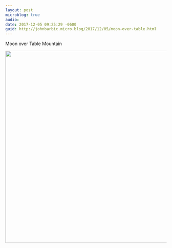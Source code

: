 ```yaml
---
layout: post
microblog: true
audio: 
date: 2017-12-05 09:25:29 -0600
guid: http://johnbarbic.micro.blog/2017/12/05/moon-over-table.html
---
```

Moon over Table Mountain

<img src="http://www.barbic.com/uploads/2017/8dd97ef386.jpg" width="600" height="600" />
